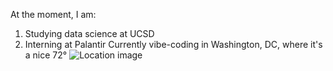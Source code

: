 At the moment, I am:
1. Studying data science at UCSD
2. Interning at Palantir
Currently vibe-coding in Washington, DC, where it's a nice 72°
![Location image](https://images.unsplash.com/photo-1588530269054-2c89b89c6fc4?ixid=M3w0NjQ5NTB8MHwxfHJhbmRvbXx8fHx8fHx8fDE3NTc5ODg3NjZ8&ixlib=rb-4.1.0)